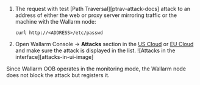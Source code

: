 1. The request with test [Path Traversal][ptrav-attack-docs] attack to an address of either the web or proxy server mirroring traffic or the machine with the Wallarm node:

    ```
    curl http://<ADDRESS>/etc/passwd
    ```
2. Open Wallarm Console → **Attacks** section in the [US Cloud](https://us1.my.wallarm.com/search) or [EU Cloud](https://my.wallarm.com/search) and make sure the attack is displayed in the list.
    ![Attacks in the interface][attacks-in-ui-image]

Since Wallarm OOB operates in the monitoring mode, the Wallarm node does not block the attack but registers it.